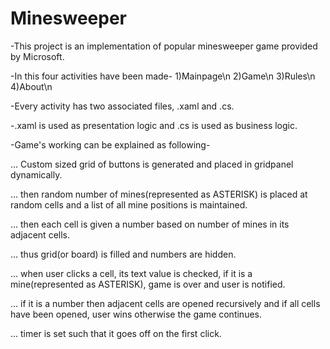 Minesweeper
===========
-This project is an implementation of popular minesweeper game provided by Microsoft.

-In this four activities have been made-
 1)Mainpage\n
 2)Game\n
 3)Rules\n
 4)About\n
 
-Every activity has two associated files, .xaml and .cs.

-.xaml is used as presentation logic and .cs is used as business logic.

-Game's working can be explained as following-

... Custom sized grid of buttons is generated and placed in gridpanel dynamically.

... then random number of mines(represented as ASTERISK) is placed at random cells and a list of all mine positions is maintained.

... then each cell is given a number based on number of mines in its adjacent cells.

... thus grid(or board) is filled and numbers are hidden.

... when user clicks a cell, its text value is checked, if it is a mine(represented as ASTERISK), game is over and user is notified.

... if it is a number then adjacent cells are opened recursively and if all cells have been opened, user wins otherwise the game continues.

... timer is set such that it goes off on the first click.
